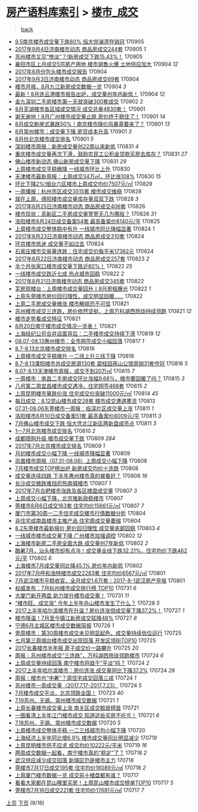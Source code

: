 [房产语料库索引](../../README.md)  > [楼市_成交](楼市_成交.md)
====
> [back](../README.md)

- [9.5南京楼市成交量下跌80% 恒大悦澜湾夺销冠](http://jkwz.applinzi.com/ittc/7009945226356196368.html#9.5%E5%8D%97%E4%BA%AC%E6%A5%BC%E5%B8%82%E6%88%90%E4%BA%A4%E9%87%8F%E4%B8%8B%E8%B7%8C80%25+%E6%81%92%E5%A4%A7%E6%82%A6%E6%BE%9C%E6%B9%BE%E5%A4%BA%E9%94%80%E5%86%A0) 170905  
- [2017年9月4日济南楼市动态 商品房成交244套](http://jkwz.applinzi.com/ittc/7009860045918176273.html#2017%E5%B9%B49%E6%9C%884%E6%97%A5%E6%B5%8E%E5%8D%97%E6%A5%BC%E5%B8%82%E5%8A%A8%E6%80%81+%E5%95%86%E5%93%81%E6%88%BF%E6%88%90%E4%BA%A4244%E5%A5%97) 170905 *1* 
- [苏州楼市又见“惨淡”？!新房成交下跌15.43%！](http://jkwz.applinzi.com/ittc/7009758814809883664.html#%E8%8B%8F%E5%B7%9E%E6%A5%BC%E5%B8%82%E5%8F%88%E8%A7%81%E2%80%9C%E6%83%A8%E6%B7%A1%E2%80%9D%EF%BC%9F%21%E6%96%B0%E6%88%BF%E6%88%90%E4%BA%A4%E4%B8%8B%E8%B7%8C15.43%25%EF%BC%81) 170905  
- [襄阳市区上月成交5宗房产用地 楼市销售火爆 土地供应加大](http://jkwz.applinzi.com/ittc/7009466103003350032.html#%E8%A5%84%E9%98%B3%E5%B8%82%E5%8C%BA%E4%B8%8A%E6%9C%88%E6%88%90%E4%BA%A45%E5%AE%97%E6%88%BF%E4%BA%A7%E7%94%A8%E5%9C%B0+%E6%A5%BC%E5%B8%82%E9%94%80%E5%94%AE%E7%81%AB%E7%88%86+%E5%9C%9F%E5%9C%B0%E4%BE%9B%E5%BA%94%E5%8A%A0%E5%A4%A7) 170904 *12* 
- [2017年8月份包头楼市成交报告](http://jkwz.applinzi.com/ittc/7009418718705353744.html#2017%E5%B9%B48%E6%9C%88%E4%BB%BD%E5%8C%85%E5%A4%B4%E6%A5%BC%E5%B8%82%E6%88%90%E4%BA%A4%E6%8A%A5%E5%91%8A) 170904  
- [2017年9月3日济南楼市动态 商品房成交69套](http://jkwz.applinzi.com/ittc/7009384198421611537.html#2017%E5%B9%B49%E6%9C%883%E6%97%A5%E6%B5%8E%E5%8D%97%E6%A5%BC%E5%B8%82%E5%8A%A8%E6%80%81+%E5%95%86%E5%93%81%E6%88%BF%E6%88%90%E4%BA%A469%E5%A5%97) 170904  
- [楼市月报，8月九江新房成交数据一览](http://jkwz.applinzi.com/ittc/7009380145029448721.html#%E6%A5%BC%E5%B8%82%E6%9C%88%E6%8A%A5%EF%BC%8C8%E6%9C%88%E4%B9%9D%E6%B1%9F%E6%96%B0%E6%88%BF%E6%88%90%E4%BA%A4%E6%95%B0%E6%8D%AE%E4%B8%80%E8%A7%88) 170904 *3* 
- [最新！8月连云港楼市报告出炉，成交量创年内新低！](http://jkwz.applinzi.com/ittc/7009379743059936272.html#%E6%9C%80%E6%96%B0%EF%BC%818%E6%9C%88%E8%BF%9E%E4%BA%91%E6%B8%AF%E6%A5%BC%E5%B8%82%E6%8A%A5%E5%91%8A%E5%87%BA%E7%82%89%EF%BC%8C%E6%88%90%E4%BA%A4%E9%87%8F%E5%88%9B%E5%B9%B4%E5%86%85%E6%96%B0%E4%BD%8E%EF%BC%81) 170904 *12* 
- [金九深圳二手房楼市第一天就突破300套成交](http://jkwz.applinzi.com/ittc/7008653805556859920.html#%E9%87%91%E4%B9%9D%E6%B7%B1%E5%9C%B3%E4%BA%8C%E6%89%8B%E6%88%BF%E6%A5%BC%E5%B8%82%E7%AC%AC%E4%B8%80%E5%A4%A9%E5%B0%B1%E7%AA%81%E7%A0%B4300%E5%A5%97%E6%88%90%E4%BA%A4) 170902 *2* 
- [8月芜湖楼市各区域成交情况 成交总量4830套！](http://jkwz.applinzi.com/ittc/7008407646187815953.html#8%E6%9C%88%E8%8A%9C%E6%B9%96%E6%A5%BC%E5%B8%82%E5%90%84%E5%8C%BA%E5%9F%9F%E6%88%90%E4%BA%A4%E6%83%85%E5%86%B5+%E6%88%90%E4%BA%A4%E6%80%BB%E9%87%8F4830%E5%A5%97%EF%BC%81) 170901  
- [谢天谢地！8月广州楼市成交量止跌 房价终于稳住了！](http://jkwz.applinzi.com/ittc/7008375571455935504.html#%E8%B0%A2%E5%A4%A9%E8%B0%A2%E5%9C%B0%EF%BC%818%E6%9C%88%E5%B9%BF%E5%B7%9E%E6%A5%BC%E5%B8%82%E6%88%90%E4%BA%A4%E9%87%8F%E6%AD%A2%E8%B7%8C+%E6%88%BF%E4%BB%B7%E7%BB%88%E4%BA%8E%E7%A8%B3%E4%BD%8F%E4%BA%86%EF%BC%81) 170901 *14* 
- [8月成交断崖式暴跌50%！南京楼市降价风暴真要来了？](http://jkwz.applinzi.com/ittc/7008385969462707216.html#8%E6%9C%88%E6%88%90%E4%BA%A4%E6%96%AD%E5%B4%96%E5%BC%8F%E6%9A%B4%E8%B7%8C50%25%EF%BC%81%E5%8D%97%E4%BA%AC%E6%A5%BC%E5%B8%82%E9%99%8D%E4%BB%B7%E9%A3%8E%E6%9A%B4%E7%9C%9F%E8%A6%81%E6%9D%A5%E4%BA%86%EF%BC%9F) 170901 *13* 
- [8月常州楼市：成交量下降 房贷成本升高](http://jkwz.applinzi.com/ittc/7008382019107816465.html#8%E6%9C%88%E5%B8%B8%E5%B7%9E%E6%A5%BC%E5%B8%82%EF%BC%9A%E6%88%90%E4%BA%A4%E9%87%8F%E4%B8%8B%E9%99%8D+%E6%88%BF%E8%B4%B7%E6%88%90%E6%9C%AC%E5%8D%87%E9%AB%98) 170901 *3* 
- [8月份北京楼市成交排名](http://jkwz.applinzi.com/ittc/7008297936562422800.html#8%E6%9C%88%E4%BB%BD%E5%8C%97%E4%BA%AC%E6%A5%BC%E5%B8%82%E6%88%90%E4%BA%A4%E6%8E%92%E5%90%8D) 170901 *5* 
- [深圳楼市周报：新房成交量创22周以来新低](http://jkwz.applinzi.com/ittc/7008060738219017233.html#%E6%B7%B1%E5%9C%B3%E6%A5%BC%E5%B8%82%E5%91%A8%E6%8A%A5%EF%BC%9A%E6%96%B0%E6%88%BF%E6%88%90%E4%BA%A4%E9%87%8F%E5%88%9B22%E5%91%A8%E4%BB%A5%E6%9D%A5%E6%96%B0%E4%BD%8E) 170831 *4* 
- [重庆楼市成交量再次下滑，鼓励农民工公积金贷款买房去库存？](http://jkwz.applinzi.com/ittc/7007988962508145681.html#%E9%87%8D%E5%BA%86%E6%A5%BC%E5%B8%82%E6%88%90%E4%BA%A4%E9%87%8F%E5%86%8D%E6%AC%A1%E4%B8%8B%E6%BB%91%EF%BC%8C%E9%BC%93%E5%8A%B1%E5%86%9C%E6%B0%91%E5%B7%A5%E5%85%AC%E7%A7%AF%E9%87%91%E8%B4%B7%E6%AC%BE%E4%B9%B0%E6%88%BF%E5%8E%BB%E5%BA%93%E5%AD%98%EF%BC%9F) 170831 *27* 
- [佛山楼市新动态 佛山新房成交量下降](http://jkwz.applinzi.com/ittc/7007979704710333457.html#%E4%BD%9B%E5%B1%B1%E6%A5%BC%E5%B8%82%E6%96%B0%E5%8A%A8%E6%80%81+%E4%BD%9B%E5%B1%B1%E6%96%B0%E6%88%BF%E6%88%90%E4%BA%A4%E9%87%8F%E4%B8%8B%E9%99%8D) 170831 *29* 
- [上周楼市成交平稳微降 一线城市环比上升](http://jkwz.applinzi.com/ittc/7007646764738544656.html#%E4%B8%8A%E5%91%A8%E6%A5%BC%E5%B8%82%E6%88%90%E4%BA%A4%E5%B9%B3%E7%A8%B3%E5%BE%AE%E9%99%8D+%E4%B8%80%E7%BA%BF%E5%9F%8E%E5%B8%82%E7%8E%AF%E6%AF%94%E4%B8%8A%E5%8D%87) 170830  
- [天津楼市最新周报：上周成交34万㎡，环比涨108%](http://jkwz.applinzi.com/ittc/7007231234231763985.html#%E5%A4%A9%E6%B4%A5%E6%A5%BC%E5%B8%82%E6%9C%80%E6%96%B0%E5%91%A8%E6%8A%A5%EF%BC%9A%E4%B8%8A%E5%91%A8%E6%88%90%E4%BA%A434%E4%B8%87%E3%8E%A1%EF%BC%8C%E7%8E%AF%E6%AF%94%E6%B6%A8108%25) 170830 *15* 
- [环比下降2%!烟台六区楼市上周成交均价7507元/㎡](http://jkwz.applinzi.com/ittc/7007331456723190801.html#%E7%8E%AF%E6%AF%94%E4%B8%8B%E9%99%8D2%25%21%E7%83%9F%E5%8F%B0%E5%85%AD%E5%8C%BA%E6%A5%BC%E5%B8%82%E4%B8%8A%E5%91%A8%E6%88%90%E4%BA%A4%E5%9D%87%E4%BB%B77507%E5%85%83%2F%E3%8E%A1) 170829  
- [一周播报：杭州市区成交3515套 楼市成交维稳](http://jkwz.applinzi.com/ittc/7006903630706508816.html#%E4%B8%80%E5%91%A8%E6%92%AD%E6%8A%A5%EF%BC%9A%E6%9D%AD%E5%B7%9E%E5%B8%82%E5%8C%BA%E6%88%90%E4%BA%A43515%E5%A5%97+%E6%A5%BC%E5%B8%82%E6%88%90%E4%BA%A4%E7%BB%B4%E7%A8%B3) 170828  
- [就在上周，德阳楼市成交量库存量双双下跌](http://jkwz.applinzi.com/ittc/7005796703142413328.html#%E5%B0%B1%E5%9C%A8%E4%B8%8A%E5%91%A8%EF%BC%8C%E5%BE%B7%E9%98%B3%E6%A5%BC%E5%B8%82%E6%88%90%E4%BA%A4%E9%87%8F%E5%BA%93%E5%AD%98%E9%87%8F%E5%8F%8C%E5%8F%8C%E4%B8%8B%E8%B7%8C) 170828 *3* 
- [2017年8月25日济南楼市动态 商品房成交406套](http://jkwz.applinzi.com/ittc/7006040540439905296.html#2017%E5%B9%B48%E6%9C%8825%E6%97%A5%E6%B5%8E%E5%8D%97%E6%A5%BC%E5%B8%82%E5%8A%A8%E6%80%81+%E5%95%86%E5%93%81%E6%88%BF%E6%88%90%E4%BA%A4406%E5%A5%97) 170826  
- [楼市现状：高新区二手房成交量寥寥无几为哪般？](http://jkwz.applinzi.com/ittc/7005894030649721872.html#%E6%A5%BC%E5%B8%82%E7%8E%B0%E7%8A%B6%EF%BC%9A%E9%AB%98%E6%96%B0%E5%8C%BA%E4%BA%8C%E6%89%8B%E6%88%BF%E6%88%90%E4%BA%A4%E9%87%8F%E5%AF%A5%E5%AF%A5%E6%97%A0%E5%87%A0%E4%B8%BA%E5%93%AA%E8%88%AC%EF%BC%9F) 170826 *31* 
- [洛阳楼市8月24日成交备案54套 最高备案价8140元/平](http://jkwz.applinzi.com/ittc/7005679538791777296.html#%E6%B4%9B%E9%98%B3%E6%A5%BC%E5%B8%828%E6%9C%8824%E6%97%A5%E6%88%90%E4%BA%A4%E5%A4%87%E6%A1%8854%E5%A5%97+%E6%9C%80%E9%AB%98%E5%A4%87%E6%A1%88%E4%BB%B78140%E5%85%83%2F%E5%B9%B3) 170825  
- [上周楼市成交整体稳中有升 一线城市同比降幅显著](http://jkwz.applinzi.com/ittc/7005316537618269201.html#%E4%B8%8A%E5%91%A8%E6%A5%BC%E5%B8%82%E6%88%90%E4%BA%A4%E6%95%B4%E4%BD%93%E7%A8%B3%E4%B8%AD%E6%9C%89%E5%8D%87+%E4%B8%80%E7%BA%BF%E5%9F%8E%E5%B8%82%E5%90%8C%E6%AF%94%E9%99%8D%E5%B9%85%E6%98%BE%E8%91%97) 170824 *1* 
- [2017年8月23日济南楼市动态 商品房成交310套](http://jkwz.applinzi.com/ittc/7005311771538359313.html#2017%E5%B9%B48%E6%9C%8823%E6%97%A5%E6%B5%8E%E5%8D%97%E6%A5%BC%E5%B8%82%E5%8A%A8%E6%80%81+%E5%95%86%E5%93%81%E6%88%BF%E6%88%90%E4%BA%A4310%E5%A5%97) 170824  
- [环京楼市低迷 成交量不如过去](http://jkwz.applinzi.com/ittc/7005301038910014480.html#%E7%8E%AF%E4%BA%AC%E6%A5%BC%E5%B8%82%E4%BD%8E%E8%BF%B7+%E6%88%90%E4%BA%A4%E9%87%8F%E4%B8%8D%E5%A6%82%E8%BF%87%E5%8E%BB) 170824  
- [石家庄楼市交易量连跌：住宅成交价每平米17382元](http://jkwz.applinzi.com/ittc/7005185751678190353.html#%E7%9F%B3%E5%AE%B6%E5%BA%84%E6%A5%BC%E5%B8%82%E4%BA%A4%E6%98%93%E9%87%8F%E8%BF%9E%E8%B7%8C%EF%BC%9A%E4%BD%8F%E5%AE%85%E6%88%90%E4%BA%A4%E4%BB%B7%E6%AF%8F%E5%B9%B3%E7%B1%B317382%E5%85%83) 170824  
- [2017年8月22日济南楼市动态 商品房成交257套](http://jkwz.applinzi.com/ittc/7004930329092293649.html#2017%E5%B9%B48%E6%9C%8822%E6%97%A5%E6%B5%8E%E5%8D%97%E6%A5%BC%E5%B8%82%E5%8A%A8%E6%80%81+%E5%95%86%E5%93%81%E6%88%BF%E6%88%90%E4%BA%A4257%E5%A5%97) 170823 *2* 
- [半个月张家口楼市成交量下跌近80%！](http://jkwz.applinzi.com/ittc/7004653502184555536.html#%E5%8D%8A%E4%B8%AA%E6%9C%88%E5%BC%A0%E5%AE%B6%E5%8F%A3%E6%A5%BC%E5%B8%82%E6%88%90%E4%BA%A4%E9%87%8F%E4%B8%8B%E8%B7%8C%E8%BF%9180%25%EF%BC%81) 170822 *25* 
- [一线楼市成交跌近七成 热点城市回稳](http://jkwz.applinzi.com/ittc/7004586806417556497.html#%E4%B8%80%E7%BA%BF%E6%A5%BC%E5%B8%82%E6%88%90%E4%BA%A4%E8%B7%8C%E8%BF%91%E4%B8%83%E6%88%90+%E7%83%AD%E7%82%B9%E5%9F%8E%E5%B8%82%E5%9B%9E%E7%A8%B3) 170822 *2* 
- [2017年8月21日济南楼市动态 商品房成交345套](http://jkwz.applinzi.com/ittc/7004552253036561424.html#2017%E5%B9%B48%E6%9C%8821%E6%97%A5%E6%B5%8E%E5%8D%97%E6%A5%BC%E5%B8%82%E5%8A%A8%E6%80%81+%E5%95%86%E5%93%81%E6%88%BF%E6%88%90%E4%BA%A4345%E5%A5%97) 170822  
- [芜房观楼台：上周楼市成交量回升丨8月房租曝光](http://jkwz.applinzi.com/ittc/7004541742337229840.html#%E8%8A%9C%E6%88%BF%E8%A7%82%E6%A5%BC%E5%8F%B0%EF%BC%9A%E4%B8%8A%E5%91%A8%E6%A5%BC%E5%B8%82%E6%88%90%E4%BA%A4%E9%87%8F%E5%9B%9E%E5%8D%87%E4%B8%A88%E6%9C%88%E6%88%BF%E7%A7%9F%E6%9B%9D%E5%85%89) 170822 *1* 
- [上周东莞楼市房价回归理性，成交明显回暖……](http://jkwz.applinzi.com/ittc/7004456074579804945.html#%E4%B8%8A%E5%91%A8%E4%B8%9C%E8%8E%9E%E6%A5%BC%E5%B8%82%E6%88%BF%E4%BB%B7%E5%9B%9E%E5%BD%92%E7%90%86%E6%80%A7%EF%BC%8C%E6%88%90%E4%BA%A4%E6%98%8E%E6%98%BE%E5%9B%9E%E6%9A%96%E2%80%A6%E2%80%A6) 170822  
- [上周二手房成交量微涨 楼市解绑恐不可信](http://jkwz.applinzi.com/ittc/7004327722531423248.html#%E4%B8%8A%E5%91%A8%E4%BA%8C%E6%89%8B%E6%88%BF%E6%88%90%E4%BA%A4%E9%87%8F%E5%BE%AE%E6%B6%A8+%E6%A5%BC%E5%B8%82%E8%A7%A3%E7%BB%91%E6%81%90%E4%B8%8D%E5%8F%AF%E4%BF%A1) 170821  
- [苏州楼市成交三连跌，房价依然坚挺，上周万科湖西玲珑持续领跑](http://jkwz.applinzi.com/ittc/7004307700975141904.html#%E8%8B%8F%E5%B7%9E%E6%A5%BC%E5%B8%82%E6%88%90%E4%BA%A4%E4%B8%89%E8%BF%9E%E8%B7%8C%EF%BC%8C%E6%88%BF%E4%BB%B7%E4%BE%9D%E7%84%B6%E5%9D%9A%E6%8C%BA%EF%BC%8C%E4%B8%8A%E5%91%A8%E4%B8%87%E7%A7%91%E6%B9%96%E8%A5%BF%E7%8E%B2%E7%8F%91%E6%8C%81%E7%BB%AD%E9%A2%86%E8%B7%91) 170821 *12* 
- [楼市走势看成交特征](http://jkwz.applinzi.com/ittc/7004216589300532241.html#%E6%A5%BC%E5%B8%82%E8%B5%B0%E5%8A%BF%E7%9C%8B%E6%88%90%E4%BA%A4%E7%89%B9%E5%BE%81) 170821  
- [8月20日南宁楼市成交情况一览表！](http://jkwz.applinzi.com/ittc/7004189137073341457.html#8%E6%9C%8820%E6%97%A5%E5%8D%97%E5%AE%81%E6%A5%BC%E5%B8%82%E6%88%90%E4%BA%A4%E6%83%85%E5%86%B5%E4%B8%80%E8%A7%88%E8%A1%A8%EF%BC%81) 170821  
- [上海经纪公司合并店面背后：二手楼市成交持续下滑](http://jkwz.applinzi.com/ittc/7003393462949643280.html#%E4%B8%8A%E6%B5%B7%E7%BB%8F%E7%BA%AA%E5%85%AC%E5%8F%B8%E5%90%88%E5%B9%B6%E5%BA%97%E9%9D%A2%E8%83%8C%E5%90%8E%EF%BC%9A%E4%BA%8C%E6%89%8B%E6%A5%BC%E5%B8%82%E6%88%90%E4%BA%A4%E6%8C%81%E7%BB%AD%E4%B8%8B%E6%BB%91) 170819 *12* 
- [08.07-08.13惠州楼市：全市网签成交小幅回落](http://jkwz.applinzi.com/ittc/7002792954903921680.html#08.07-08.13%E6%83%A0%E5%B7%9E%E6%A5%BC%E5%B8%82%EF%BC%9A%E5%85%A8%E5%B8%82%E7%BD%91%E7%AD%BE%E6%88%90%E4%BA%A4%E5%B0%8F%E5%B9%85%E5%9B%9E%E8%90%BD) 170817 *1* 
- [8.7-8.13北京楼市成交排名](http://jkwz.applinzi.com/ittc/7002435483756659728.html#8.7-8.13%E5%8C%97%E4%BA%AC%E6%A5%BC%E5%B8%82%E6%88%90%E4%BA%A4%E6%8E%92%E5%90%8D) 170816  
- [上周楼市成交平稳微升 一二线上升三线下降](http://jkwz.applinzi.com/ittc/7002434863259714577.html#%E4%B8%8A%E5%91%A8%E6%A5%BC%E5%B8%82%E6%88%90%E4%BA%A4%E5%B9%B3%E7%A8%B3%E5%BE%AE%E5%8D%87+%E4%B8%80%E4%BA%8C%E7%BA%BF%E4%B8%8A%E5%8D%87%E4%B8%89%E7%BA%BF%E4%B8%8B%E9%99%8D) 170816  
- [8.7-8.13溧阳楼市共成交房源130套 碧桂园燕山公馆周销31套夺冠](http://jkwz.applinzi.com/ittc/7002397480338326545.html#8.7-8.13%E6%BA%A7%E9%98%B3%E6%A5%BC%E5%B8%82%E5%85%B1%E6%88%90%E4%BA%A4%E6%88%BF%E6%BA%90130%E5%A5%97+%E7%A2%A7%E6%A1%82%E5%9B%AD%E7%87%95%E5%B1%B1%E5%85%AC%E9%A6%86%E5%91%A8%E9%94%8031%E5%A5%97%E5%A4%BA%E5%86%A0) 170816 *5* 
- [8.07-8.13天津楼市周报，成交不到20万㎡](http://jkwz.applinzi.com/ittc/7002068701787194385.html#8.07-8.13%E5%A4%A9%E6%B4%A5%E6%A5%BC%E5%B8%82%E5%91%A8%E6%8A%A5%EF%BC%8C%E6%88%90%E4%BA%A4%E4%B8%8D%E5%88%B020%E4%B8%87%E3%8E%A1) 170815 *7* 
- [一周楼市：南昌二手房成交环比涨幅9.68%，楼市要回暖了吗？](http://jkwz.applinzi.com/ittc/7001970475851596816.html#%E4%B8%80%E5%91%A8%E6%A5%BC%E5%B8%82%EF%BC%9A%E5%8D%97%E6%98%8C%E4%BA%8C%E6%89%8B%E6%88%BF%E6%88%90%E4%BA%A4%E7%8E%AF%E6%AF%94%E6%B6%A8%E5%B9%859.68%25%EF%BC%8C%E6%A5%BC%E5%B8%82%E8%A6%81%E5%9B%9E%E6%9A%96%E4%BA%86%E5%90%97%EF%BC%9F) 170815 *3* 
- [八月第二周宜昌楼市成交遇冷，住宅网签468套](http://jkwz.applinzi.com/ittc/7001960006839436305.html#%E5%85%AB%E6%9C%88%E7%AC%AC%E4%BA%8C%E5%91%A8%E5%AE%9C%E6%98%8C%E6%A5%BC%E5%B8%82%E6%88%90%E4%BA%A4%E9%81%87%E5%86%B7%EF%BC%8C%E4%BD%8F%E5%AE%85%E7%BD%91%E7%AD%BE468%E5%A5%97) 170815 *2* 
- [上周昆明楼市量跌价涨 住宅成交价突破11000元/㎡](http://jkwz.applinzi.com/ittc/7001715805967090704.html#%E4%B8%8A%E5%91%A8%E6%98%86%E6%98%8E%E6%A5%BC%E5%B8%82%E9%87%8F%E8%B7%8C%E4%BB%B7%E6%B6%A8+%E4%BD%8F%E5%AE%85%E6%88%90%E4%BA%A4%E4%BB%B7%E7%AA%81%E7%A0%B411000%E5%85%83%2F%E3%8E%A1) 170814 *45* 
- [每日成交：8.12昆山楼市成交28套 楼市成交遭遇寒流](http://jkwz.applinzi.com/ittc/7001177972621706256.html#%E6%AF%8F%E6%97%A5%E6%88%90%E4%BA%A4%EF%BC%9A8.12%E6%98%86%E5%B1%B1%E6%A5%BC%E5%B8%82%E6%88%90%E4%BA%A428%E5%A5%97+%E6%A5%BC%E5%B8%82%E6%88%90%E4%BA%A4%E9%81%AD%E9%81%87%E5%AF%92%E6%B5%81) 170813  
- [07.31-08.06东莞楼市一周报：临深片区成交量上涨](http://jkwz.applinzi.com/ittc/7000550154472784913.html#07.31-08.06%E4%B8%9C%E8%8E%9E%E6%A5%BC%E5%B8%82%E4%B8%80%E5%91%A8%E6%8A%A5%EF%BC%9A%E4%B8%B4%E6%B7%B1%E7%89%87%E5%8C%BA%E6%88%90%E4%BA%A4%E9%87%8F%E4%B8%8A%E6%B6%A8) 170811 *1* 
- [洛阳楼市8月10日成交备案51套 最高备案价8009元/平](http://jkwz.applinzi.com/ittc/7000488457406006288.html#%E6%B4%9B%E9%98%B3%E6%A5%BC%E5%B8%828%E6%9C%8810%E6%97%A5%E6%88%90%E4%BA%A4%E5%A4%87%E6%A1%8851%E5%A5%97+%E6%9C%80%E9%AB%98%E5%A4%87%E6%A1%88%E4%BB%B78009%E5%85%83%2F%E5%B9%B3) 170811 *3* 
- [7月佛山楼市成交下跌 恒大凭北江新区两新盘成亮点](http://jkwz.applinzi.com/ittc/7000448578286519313.html#7%E6%9C%88%E4%BD%9B%E5%B1%B1%E6%A5%BC%E5%B8%82%E6%88%90%E4%BA%A4%E4%B8%8B%E8%B7%8C+%E6%81%92%E5%A4%A7%E5%87%AD%E5%8C%97%E6%B1%9F%E6%96%B0%E5%8C%BA%E4%B8%A4%E6%96%B0%E7%9B%98%E6%88%90%E4%BA%AE%E7%82%B9) 170811 *3* 
- [1—7月北京楼市成交排名](http://jkwz.applinzi.com/ittc/7000217211057472529.html#1%E2%80%947%E6%9C%88%E5%8C%97%E4%BA%AC%E6%A5%BC%E5%B8%82%E6%88%90%E4%BA%A4%E6%8E%92%E5%90%8D) 170810 *2* 
- [成都限购升级 楼市成交量下跌](http://jkwz.applinzi.com/ittc/6999864690652759056.html#%E6%88%90%E9%83%BD%E9%99%90%E8%B4%AD%E5%8D%87%E7%BA%A7+%E6%A5%BC%E5%B8%82%E6%88%90%E4%BA%A4%E9%87%8F%E4%B8%8B%E8%B7%8C) 170809 *284* 
- [2017年7月北京楼市成交排名](http://jkwz.applinzi.com/ittc/6999845888053478417.html#2017%E5%B9%B47%E6%9C%88%E5%8C%97%E4%BA%AC%E6%A5%BC%E5%B8%82%E6%88%90%E4%BA%A4%E6%8E%92%E5%90%8D) 170809 *1* 
- [月初楼市成交小幅下降 一线城市降幅显著](http://jkwz.applinzi.com/ittc/6999831893875622928.html#%E6%9C%88%E5%88%9D%E6%A5%BC%E5%B8%82%E6%88%90%E4%BA%A4%E5%B0%8F%E5%B9%85%E4%B8%8B%E9%99%8D+%E4%B8%80%E7%BA%BF%E5%9F%8E%E5%B8%82%E9%99%8D%E5%B9%85%E6%98%BE%E8%91%97) 170809  
- [凤凰楼市周报（07.31-08.06）上周成交小幅下降](http://jkwz.applinzi.com/ittc/6999501778864047120.html#%E5%87%A4%E5%87%B0%E6%A5%BC%E5%B8%82%E5%91%A8%E6%8A%A5%EF%BC%8807.31-08.06%EF%BC%89%E4%B8%8A%E5%91%A8%E6%88%90%E4%BA%A4%E5%B0%8F%E5%B9%85%E4%B8%8B%E9%99%8D) 170808  
- [7月楼市成交TOP榜出炉 新房成交均价十连跌](http://jkwz.applinzi.com/ittc/6999488228653270033.html#7%E6%9C%88%E6%A5%BC%E5%B8%82%E6%88%90%E4%BA%A4TOP%E6%A6%9C%E5%87%BA%E7%82%89+%E6%96%B0%E6%88%BF%E6%88%90%E4%BA%A4%E5%9D%87%E4%BB%B7%E5%8D%81%E8%BF%9E%E8%B7%8C) 170808  
- [成交量连续四跌 下半年惠州楼市真的被看好？](http://jkwz.applinzi.com/ittc/6999308065185465360.html#%E6%88%90%E4%BA%A4%E9%87%8F%E8%BF%9E%E7%BB%AD%E5%9B%9B%E8%B7%8C+%E4%B8%8B%E5%8D%8A%E5%B9%B4%E6%83%A0%E5%B7%9E%E6%A5%BC%E5%B8%82%E7%9C%9F%E7%9A%84%E8%A2%AB%E7%9C%8B%E5%A5%BD%EF%BC%9F) 170808 *16* 
- [长沙成交微跌难挡炽热南城楼市](http://jkwz.applinzi.com/ittc/6999080201634710545.html#%E9%95%BF%E6%B2%99%E6%88%90%E4%BA%A4%E5%BE%AE%E8%B7%8C%E9%9A%BE%E6%8C%A1%E7%82%BD%E7%83%AD%E5%8D%97%E5%9F%8E%E6%A5%BC%E5%B8%82) 170807 *1* 
- [2017年7月合肥楼市涨跌及各区楼盘成交量](http://jkwz.applinzi.com/ittc/6999048602931168273.html#2017%E5%B9%B47%E6%9C%88%E5%90%88%E8%82%A5%E6%A5%BC%E5%B8%82%E6%B6%A8%E8%B7%8C%E5%8F%8A%E5%90%84%E5%8C%BA%E6%A5%BC%E7%9B%98%E6%88%90%E4%BA%A4%E9%87%8F) 170807 *3* 
- [上周成交小幅下降，北京推新政稳楼市](http://jkwz.applinzi.com/ittc/6998995835508229137.html#%E4%B8%8A%E5%91%A8%E6%88%90%E4%BA%A4%E5%B0%8F%E5%B9%85%E4%B8%8B%E9%99%8D%EF%BC%8C%E5%8C%97%E4%BA%AC%E6%8E%A8%E6%96%B0%E6%94%BF%E7%A8%B3%E6%A5%BC%E5%B8%82) 170807  
- [莞楼市8月6日成交163套 住宅均价15661元/㎡](http://jkwz.applinzi.com/ittc/6998993287283999761.html#%E8%8E%9E%E6%A5%BC%E5%B8%828%E6%9C%886%E6%97%A5%E6%88%90%E4%BA%A4163%E5%A5%97+%E4%BD%8F%E5%AE%85%E5%9D%87%E4%BB%B715661%E5%85%83%2F%E3%8E%A1) 170807 *7* 
- [厦门市第30周一二手住宅成交楼市行情数据分析](http://jkwz.applinzi.com/ittc/6997862918723732496.html#%E5%8E%A6%E9%97%A8%E5%B8%82%E7%AC%AC30%E5%91%A8%E4%B8%80%E4%BA%8C%E6%89%8B%E4%BD%8F%E5%AE%85%E6%88%90%E4%BA%A4%E6%A5%BC%E5%B8%82%E8%A1%8C%E6%83%85%E6%95%B0%E6%8D%AE%E5%88%86%E6%9E%90) 170804  
- [非住宅成南昌楼市主推产品 住宅周成交量萎缩](http://jkwz.applinzi.com/ittc/6997835497198863376.html#%E9%9D%9E%E4%BD%8F%E5%AE%85%E6%88%90%E5%8D%97%E6%98%8C%E6%A5%BC%E5%B8%82%E4%B8%BB%E6%8E%A8%E4%BA%A7%E5%93%81+%E4%BD%8F%E5%AE%85%E5%91%A8%E6%88%90%E4%BA%A4%E9%87%8F%E8%90%8E%E7%BC%A9) 170804  
- [8.2东莞楼市最新报价 房价回归理性 成交量底部回稳](http://jkwz.applinzi.com/ittc/6997532286277649424.html#8.2%E4%B8%9C%E8%8E%9E%E6%A5%BC%E5%B8%82%E6%9C%80%E6%96%B0%E6%8A%A5%E4%BB%B7+%E6%88%BF%E4%BB%B7%E5%9B%9E%E5%BD%92%E7%90%86%E6%80%A7+%E6%88%90%E4%BA%A4%E9%87%8F%E5%BA%95%E9%83%A8%E5%9B%9E%E7%A8%B3) 170803 *4* 
- [一线城市楼市成交量下降 广州楼市加强调控](http://jkwz.applinzi.com/ittc/6997306183848035345.html#%E4%B8%80%E7%BA%BF%E5%9F%8E%E5%B8%82%E6%A5%BC%E5%B8%82%E6%88%90%E4%BA%A4%E9%87%8F%E4%B8%8B%E9%99%8D+%E5%B9%BF%E5%B7%9E%E6%A5%BC%E5%B8%82%E5%8A%A0%E5%BC%BA%E8%B0%83%E6%8E%A7) 170802 *12* 
- [上海楼市新房二手房全面大跌 成交量创7年新低](http://jkwz.applinzi.com/ittc/6997230153732981777.html#%E4%B8%8A%E6%B5%B7%E6%A5%BC%E5%B8%82%E6%96%B0%E6%88%BF%E4%BA%8C%E6%89%8B%E6%88%BF%E5%85%A8%E9%9D%A2%E5%A4%A7%E8%B7%8C+%E6%88%90%E4%BA%A4%E9%87%8F%E5%88%9B7%E5%B9%B4%E6%96%B0%E4%BD%8E) 170802 *2* 
- [酷暑7月，汕头楼市却有点冷！成交量全线下跌32.21%，住宅均价下跌462元/平](http://jkwz.applinzi.com/ittc/6997155568341746704.html#%E9%85%B7%E6%9A%917%E6%9C%88%EF%BC%8C%E6%B1%95%E5%A4%B4%E6%A5%BC%E5%B8%82%E5%8D%B4%E6%9C%89%E7%82%B9%E5%86%B7%EF%BC%81%E6%88%90%E4%BA%A4%E9%87%8F%E5%85%A8%E7%BA%BF%E4%B8%8B%E8%B7%8C32.21%25%EF%BC%8C%E4%BD%8F%E5%AE%85%E5%9D%87%E4%BB%B7%E4%B8%8B%E8%B7%8C462%E5%85%83%2F%E5%B9%B3) 170802 *6* 
- [上海楼市7月成交量同比降45.1% 房价年内新低](http://jkwz.applinzi.com/ittc/6997107816413004817.html#%E4%B8%8A%E6%B5%B7%E6%A5%BC%E5%B8%827%E6%9C%88%E6%88%90%E4%BA%A4%E9%87%8F%E5%90%8C%E6%AF%94%E9%99%8D45.1%25+%E6%88%BF%E4%BB%B7%E5%B9%B4%E5%86%85%E6%96%B0%E4%BD%8E) 170802  
- [2017年7月呼和浩特楼市成交2283套 住宅均价6567元/㎡](http://jkwz.applinzi.com/ittc/6996759372771116049.html#2017%E5%B9%B47%E6%9C%88%E5%91%BC%E5%92%8C%E6%B5%A9%E7%89%B9%E6%A5%BC%E5%B8%82%E6%88%90%E4%BA%A42283%E5%A5%97+%E4%BD%8F%E5%AE%85%E5%9D%87%E4%BB%B76567%E5%85%83%2F%E3%8E%A1) 170801  
- [7月武汉楼市平稳收官，全月成交1.6万套｜2017-8-1武汉房产早报](http://jkwz.applinzi.com/ittc/6996753741603406865.html#7%E6%9C%88%E6%AD%A6%E6%B1%89%E6%A5%BC%E5%B8%82%E5%B9%B3%E7%A8%B3%E6%94%B6%E5%AE%98%EF%BC%8C%E5%85%A8%E6%9C%88%E6%88%90%E4%BA%A41.6%E4%B8%87%E5%A5%97%EF%BD%9C2017-8-1%E6%AD%A6%E6%B1%89%E6%88%BF%E4%BA%A7%E6%97%A9%E6%8A%A5) 170801  
- [权威发布：7月杭州楼市成交排行榜 TOP10](http://jkwz.applinzi.com/ittc/6996584972805473297.html#%E6%9D%83%E5%A8%81%E5%8F%91%E5%B8%83%EF%BC%9A7%E6%9C%88%E6%9D%AD%E5%B7%9E%E6%A5%BC%E5%B8%82%E6%88%90%E4%BA%A4%E6%8E%92%E8%A1%8C%E6%A6%9C+TOP10) 170731 *6* 
- [大厦门新开两盘 助力提升楼市成交量！](http://jkwz.applinzi.com/ittc/6996429663843648529.html#%E5%A4%A7%E5%8E%A6%E9%97%A8%E6%96%B0%E5%BC%80%E4%B8%A4%E7%9B%98+%E5%8A%A9%E5%8A%9B%E6%8F%90%E5%8D%87%E6%A5%BC%E5%B8%82%E6%88%90%E4%BA%A4%E9%87%8F%EF%BC%81) 170731 *11* 
- [“楼市旺、成交涨” 今年上半年舟山楼市发生了什么？](http://jkwz.applinzi.com/ittc/6995313928157266961.html#%E2%80%9C%E6%A5%BC%E5%B8%82%E6%97%BA%E3%80%81%E6%88%90%E4%BA%A4%E6%B6%A8%E2%80%9D+%E4%BB%8A%E5%B9%B4%E4%B8%8A%E5%8D%8A%E5%B9%B4%E8%88%9F%E5%B1%B1%E6%A5%BC%E5%B8%82%E5%8F%91%E7%94%9F%E4%BA%86%E4%BB%80%E4%B9%88%EF%BC%9F) 170728 *5* 
- [2017上半年哈尔滨楼市在升温？房价连涨但成交量下降37.2%！](http://jkwz.applinzi.com/ittc/6995041656787977232.html#2017%E4%B8%8A%E5%8D%8A%E5%B9%B4%E5%93%88%E5%B0%94%E6%BB%A8%E6%A5%BC%E5%B8%82%E5%9C%A8%E5%8D%87%E6%B8%A9%EF%BC%9F%E6%88%BF%E4%BB%B7%E8%BF%9E%E6%B6%A8%E4%BD%86%E6%88%90%E4%BA%A4%E9%87%8F%E4%B8%8B%E9%99%8D37.2%25%EF%BC%81) 170727 *1* 
- [楼市降温！7月至今镇江新房成交猛降48%](http://jkwz.applinzi.com/ittc/6994985563361641489.html#%E6%A5%BC%E5%B8%82%E9%99%8D%E6%B8%A9%EF%BC%817%E6%9C%88%E8%87%B3%E4%BB%8A%E9%95%87%E6%B1%9F%E6%96%B0%E6%88%BF%E6%88%90%E4%BA%A4%E7%8C%9B%E9%99%8D48%25) 170727 *8* 
- [宁德6月主城区楼市成交数据简报](http://jkwz.applinzi.com/ittc/6994560277784560656.html#%E5%AE%81%E5%BE%B76%E6%9C%88%E4%B8%BB%E5%9F%8E%E5%8C%BA%E6%A5%BC%E5%B8%82%E6%88%90%E4%BA%A4%E6%95%B0%E6%8D%AE%E7%AE%80%E6%8A%A5) 170726 *1* 
- [壹周楼市｜第30周楼市成交未见明显起色，成交量持续低位运行](http://jkwz.applinzi.com/ittc/6994329115564704785.html#%E5%A3%B9%E5%91%A8%E6%A5%BC%E5%B8%82%EF%BD%9C%E7%AC%AC30%E5%91%A8%E6%A5%BC%E5%B8%82%E6%88%90%E4%BA%A4%E6%9C%AA%E8%A7%81%E6%98%8E%E6%98%BE%E8%B5%B7%E8%89%B2%EF%BC%8C%E6%88%90%E4%BA%A4%E9%87%8F%E6%8C%81%E7%BB%AD%E4%BD%8E%E4%BD%8D%E8%BF%90%E8%A1%8C) 170725  
- [七月第三周烟台楼市成交出现回落 开发区领衔TOP10](http://jkwz.applinzi.com/ittc/6994186547149407248.html#%E4%B8%83%E6%9C%88%E7%AC%AC%E4%B8%89%E5%91%A8%E7%83%9F%E5%8F%B0%E6%A5%BC%E5%B8%82%E6%88%90%E4%BA%A4%E5%87%BA%E7%8E%B0%E5%9B%9E%E8%90%BD+%E5%BC%80%E5%8F%91%E5%8C%BA%E9%A2%86%E8%A1%94TOP10) 170725  
- [2017长春楼市半年报 房子成交价一路攀升](http://jkwz.applinzi.com/ittc/6994168058300859409.html#2017%E9%95%BF%E6%98%A5%E6%A5%BC%E5%B8%82%E5%8D%8A%E5%B9%B4%E6%8A%A5+%E6%88%BF%E5%AD%90%E6%88%90%E4%BA%A4%E4%BB%B7%E4%B8%80%E8%B7%AF%E6%94%80%E5%8D%87) 170725 *20* 
- [周报｜苏州楼市成交“三连跌”，万科湖西玲珑领跑楼市](http://jkwz.applinzi.com/ittc/6993925048086561809.html#%E5%91%A8%E6%8A%A5%EF%BD%9C%E8%8B%8F%E5%B7%9E%E6%A5%BC%E5%B8%82%E6%88%90%E4%BA%A4%E2%80%9C%E4%B8%89%E8%BF%9E%E8%B7%8C%E2%80%9D%EF%BC%8C%E4%B8%87%E7%A7%91%E6%B9%96%E8%A5%BF%E7%8E%B2%E7%8F%91%E9%A2%86%E8%B7%91%E6%A5%BC%E5%B8%82) 170724 *6* 
- [上周成交量持续回落 南宁楼市将趋于“平淡”吗？](http://jkwz.applinzi.com/ittc/6993909887829279761.html#%E4%B8%8A%E5%91%A8%E6%88%90%E4%BA%A4%E9%87%8F%E6%8C%81%E7%BB%AD%E5%9B%9E%E8%90%BD+%E5%8D%97%E5%AE%81%E6%A5%BC%E5%B8%82%E5%B0%86%E8%B6%8B%E4%BA%8E%E2%80%9C%E5%B9%B3%E6%B7%A1%E2%80%9D%E5%90%97%EF%BC%9F) 170724 *2* 
- [2017上半年哈尔滨楼市：房价连涨 成交量同比下降37.2%](http://jkwz.applinzi.com/ittc/6993889409920140304.html#2017%E4%B8%8A%E5%8D%8A%E5%B9%B4%E5%93%88%E5%B0%94%E6%BB%A8%E6%A5%BC%E5%B8%82%EF%BC%9A%E6%88%BF%E4%BB%B7%E8%BF%9E%E6%B6%A8+%E6%88%90%E4%BA%A4%E9%87%8F%E5%90%8C%E6%AF%94%E4%B8%8B%E9%99%8D37.2%25) 170724 *28* 
- [周报｜楼市也“中暑“？周住宅成交回落三成](http://jkwz.applinzi.com/ittc/6993814894628307984.html#%E5%91%A8%E6%8A%A5%EF%BD%9C%E6%A5%BC%E5%B8%82%E4%B9%9F%E2%80%9C%E4%B8%AD%E6%9A%91%E2%80%9C%EF%BC%9F%E5%91%A8%E4%BD%8F%E5%AE%85%E6%88%90%E4%BA%A4%E5%9B%9E%E8%90%BD%E4%B8%89%E6%88%90) 170724 *1* 
- [苏州楼市一周成交量（2017.7.17-2017.7.23）](http://jkwz.applinzi.com/ittc/6993792279037608976.html#%E8%8B%8F%E5%B7%9E%E6%A5%BC%E5%B8%82%E4%B8%80%E5%91%A8%E6%88%90%E4%BA%A4%E9%87%8F%EF%BC%882017.7.17-2017.7.23%EF%BC%89) 170724 *5* 
- [7月楼市成交平淡，北京领跌全国！](http://jkwz.applinzi.com/ittc/6993461672650736657.html#7%E6%9C%88%E6%A5%BC%E5%B8%82%E6%88%90%E4%BA%A4%E5%B9%B3%E6%B7%A1%EF%BC%8C%E5%8C%97%E4%BA%AC%E9%A2%86%E8%B7%8C%E5%85%A8%E5%9B%BD%EF%BC%81) 170723 *40* 
- [7.19苏州、无锡、常州楼市成交数据](http://jkwz.applinzi.com/ittc/6992684178318296081.html#7.19%E8%8B%8F%E5%B7%9E%E3%80%81%E6%97%A0%E9%94%A1%E3%80%81%E5%B8%B8%E5%B7%9E%E6%A5%BC%E5%B8%82%E6%88%90%E4%BA%A4%E6%95%B0%E6%8D%AE) 170721 *1* 
- [上周长春楼市成交量上涨 南关区成交额居榜首](http://jkwz.applinzi.com/ittc/6992585007980610320.html#%E4%B8%8A%E5%91%A8%E9%95%BF%E6%98%A5%E6%A5%BC%E5%B8%82%E6%88%90%E4%BA%A4%E9%87%8F%E4%B8%8A%E6%B6%A8+%E5%8D%97%E5%85%B3%E5%8C%BA%E6%88%90%E4%BA%A4%E9%A2%9D%E5%B1%85%E6%A6%9C%E9%A6%96) 170721  
- [一图看清上半年江门楼市成交 知道这些买房不吃亏！](http://jkwz.applinzi.com/ittc/6992534873779471376.html#%E4%B8%80%E5%9B%BE%E7%9C%8B%E6%B8%85%E4%B8%8A%E5%8D%8A%E5%B9%B4%E6%B1%9F%E9%97%A8%E6%A5%BC%E5%B8%82%E6%88%90%E4%BA%A4+%E7%9F%A5%E9%81%93%E8%BF%99%E4%BA%9B%E4%B9%B0%E6%88%BF%E4%B8%8D%E5%90%83%E4%BA%8F%EF%BC%81) 170721 *6* 
- [7.18苏州、无锡、常州楼市成交数据](http://jkwz.applinzi.com/ittc/6992337435026261009.html#7.18%E8%8B%8F%E5%B7%9E%E3%80%81%E6%97%A0%E9%94%A1%E3%80%81%E5%B8%B8%E5%B7%9E%E6%A5%BC%E5%B8%82%E6%88%90%E4%BA%A4%E6%95%B0%E6%8D%AE) 170720 *5* 
- [上周楼市成交整体平稳 一二三线城市均小幅下降](http://jkwz.applinzi.com/ittc/6992319074011710480.html#%E4%B8%8A%E5%91%A8%E6%A5%BC%E5%B8%82%E6%88%90%E4%BA%A4%E6%95%B4%E4%BD%93%E5%B9%B3%E7%A8%B3+%E4%B8%80%E4%BA%8C%E4%B8%89%E7%BA%BF%E5%9F%8E%E5%B8%82%E5%9D%87%E5%B0%8F%E5%B9%85%E4%B8%8B%E9%99%8D) 170720  
- [上海经济上半年同比增6.9% 楼市成交量同比明显减少](http://jkwz.applinzi.com/ittc/6992147782864208912.html#%E4%B8%8A%E6%B5%B7%E7%BB%8F%E6%B5%8E%E4%B8%8A%E5%8D%8A%E5%B9%B4%E5%90%8C%E6%AF%94%E5%A2%9E6.9%25+%E6%A5%BC%E5%B8%82%E6%88%90%E4%BA%A4%E9%87%8F%E5%90%8C%E6%AF%94%E6%98%8E%E6%98%BE%E5%87%8F%E5%B0%91) 170719  
- [上周昆明楼市供不应求 成交均价10222元/平米](http://jkwz.applinzi.com/ittc/6992063326396613649.html#%E4%B8%8A%E5%91%A8%E6%98%86%E6%98%8E%E6%A5%BC%E5%B8%82%E4%BE%9B%E4%B8%8D%E5%BA%94%E6%B1%82+%E6%88%90%E4%BA%A4%E5%9D%87%E4%BB%B710222%E5%85%83%2F%E5%B9%B3%E7%B1%B3) 170719 *16* 
- [两周成交数据一起看，南宁楼市真的“稳定”了？](http://jkwz.applinzi.com/ittc/6991699597649773585.html#%E4%B8%A4%E5%91%A8%E6%88%90%E4%BA%A4%E6%95%B0%E6%8D%AE%E4%B8%80%E8%B5%B7%E7%9C%8B%EF%BC%8C%E5%8D%97%E5%AE%81%E6%A5%BC%E5%B8%82%E7%9C%9F%E7%9A%84%E2%80%9C%E7%A8%B3%E5%AE%9A%E2%80%9D%E4%BA%86%EF%BC%9F) 170718 *2* 
- [武汉供应减少成交回落 新城区仍是楼市主力](http://jkwz.applinzi.com/ittc/6991573973778039824.html#%E6%AD%A6%E6%B1%89%E4%BE%9B%E5%BA%94%E5%87%8F%E5%B0%91%E6%88%90%E4%BA%A4%E5%9B%9E%E8%90%BD+%E6%96%B0%E5%9F%8E%E5%8C%BA%E4%BB%8D%E6%98%AF%E6%A5%BC%E5%B8%82%E4%B8%BB%E5%8A%9B) 170718  
- [莞楼市7月17日成交195套 住宅均价16089元/㎡](http://jkwz.applinzi.com/ittc/6991571217294033936.html#%E8%8E%9E%E6%A5%BC%E5%B8%827%E6%9C%8817%E6%97%A5%E6%88%90%E4%BA%A4195%E5%A5%97+%E4%BD%8F%E5%AE%85%E5%9D%87%E4%BB%B716089%E5%85%83%2F%E3%8E%A1) 170718 *2* 
- [上周厦门楼市数据一览 成交前十楼盘都有谁？](http://jkwz.applinzi.com/ittc/6991322271300715536.html#%E4%B8%8A%E5%91%A8%E5%8E%A6%E9%97%A8%E6%A5%BC%E5%B8%82%E6%95%B0%E6%8D%AE%E4%B8%80%E8%A7%88+%E6%88%90%E4%BA%A4%E5%89%8D%E5%8D%81%E6%A5%BC%E7%9B%98%E9%83%BD%E6%9C%89%E8%B0%81%EF%BC%9F) 170717  
- [看看大家都在昆山哪里买房！上周昆山楼市成交榜单TOP10](http://jkwz.applinzi.com/ittc/6991302814729765905.html#%E7%9C%8B%E7%9C%8B%E5%A4%A7%E5%AE%B6%E9%83%BD%E5%9C%A8%E6%98%86%E5%B1%B1%E5%93%AA%E9%87%8C%E4%B9%B0%E6%88%BF%EF%BC%81%E4%B8%8A%E5%91%A8%E6%98%86%E5%B1%B1%E6%A5%BC%E5%B8%82%E6%88%90%E4%BA%A4%E6%A6%9C%E5%8D%95TOP10) 170717 *5* 
- [莞楼市7月16日成交221套 住宅均价17681元/㎡](http://jkwz.applinzi.com/ittc/6991207302496273425.html#%E8%8E%9E%E6%A5%BC%E5%B8%827%E6%9C%8816%E6%97%A5%E6%88%90%E4%BA%A4221%E5%A5%97+%E4%BD%8F%E5%AE%85%E5%9D%87%E4%BB%B717681%E5%85%83%2F%E3%8E%A1) 170717 *7* 


 [上页](楼市_成交10.md) [下页](楼市_成交8.md)          (9/16)